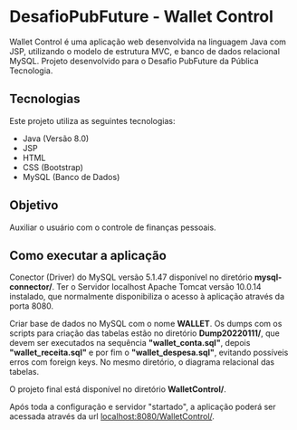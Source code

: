 # DesafioPubFuture - Wallet Control

Wallet Control é uma aplicação web desenvolvida na linguagem Java com JSP, utilizando o modelo de estrutura MVC, e banco de dados relacional MySQL.
Projeto desenvolvido para o Desafio PubFuture da Pública Tecnologia.

## Tecnologias

Este projeto utiliza as seguintes tecnologias:

- Java (Versão 8.0)
- JSP
- HTML
- CSS (Bootstrap)
- MySQL (Banco de Dados)

## Objetivo
Auxiliar o usuário com o controle de finanças pessoais.

## Como executar a aplicação
Conector (Driver) do MySQL versão 5.1.47 disponível no diretório **mysql-connector/**.
Ter o Servidor localhost Apache Tomcat versão 10.0.14 instalado, que normalmente disponibiliza o acesso à aplicação através da porta 8080.

Criar base de dados no MySQL com o nome **WALLET**. Os dumps com os scripts para criação das tabelas estão no diretório **Dump20220111/**, que devem ser executados na sequência **"wallet_conta.sql"**, depois **"wallet_receita.sql"** e por fim o **"wallet_despesa.sql"**, evitando possíveis erros com foreign keys. No mesmo diretório, o diagrama relacional das tabelas.

O projeto final está disponível no diretório **WalletControl/**.


Após toda a configuração e servidor "startado", a aplicação poderá ser acessada através da url [localhost:8080/WalletControl/](http://localhost:8080/WalletControl/ "localhost:8080/WalletControl/").

